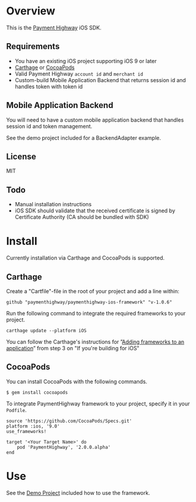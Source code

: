 # Overview

This is the [Payment Highway](https://www.paymenthighway.io) iOS SDK.

## Requirements

* You have an existing iOS project supporting iOS 9 or later
* [Carthage]( https://github.com/Carthage/Carthage) or [CocoaPods](https://cocoapods.org/)
* Valid Payment Highway `account id` and `merchant id`
* Custom-build Mobile Application Backend that returns session id and handles token with token id

## Mobile Application Backend

You will need to have a custom mobile application backend that handles session id and token management.

See the demo project included for a BackendAdapter example.

## License
MIT

## Todo

* Manual installation instructions
* iOS SDK should validate that the received certificate is signed by Certificate Authority (CA should be bundled with SDK)

# Install

Currently installation via Carthage and CocoaPods is supported.

## Carthage

Create a "Cartfile"-file in the root of your project and add a line within:
```
github "paymenthighway/paymenthighway-ios-framework" "v-1.0.6"
```

Run the following command to integrate the required frameworks to your project.
```
carthage update --platform iOS
```

You can follow the Carthage's instructions for ”[Adding frameworks to an application](https://github.com/Carthage/Carthage)” from step 3 on "If you're building for iOS"

## CocoaPods

You can install CocoaPods with the following commands.

```
$ gem install cocoapods
```

To integrate PaymentHighway framework to your project, specify it in your `Podfile`.
```
source 'https://github.com/CocoaPods/Specs.git'
platform :ios, '9.0'
use_frameworks!

target '<Your Target Name>' do
    pod 'PaymentHighway', '2.0.0.alpha'
end
```

# Use

See the [Demo Project](https://github.com/PaymentHighway/paymenthighway-ios-framework/tree/master/PaymentHighwayDemo) included how to use the framework.

